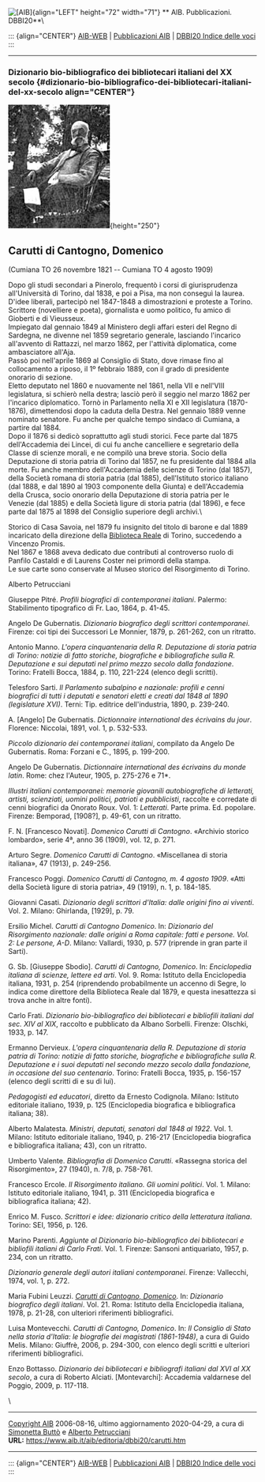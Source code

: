 ![\[AIB\]](/aib/wi/aibv72.gif){align="LEFT" height="72" width="71"}
** AIB. Pubblicazioni. DBBI20**\

::: {align="CENTER"}
[AIB-WEB](/) \| [Pubblicazioni AIB](/pubblicazioni/) \| [DBBI20 Indice
delle voci](dbbi20.htm)
:::

------------------------------------------------------------------------

### Dizionario bio-bibliografico dei bibliotecari italiani del XX secolo {#dizionario-bio-bibliografico-dei-bibliotecari-italiani-del-xx-secolo align="CENTER"}

![\[Ritratto\]](carutti.jpg){height="250"}

## Carutti di Cantogno, Domenico

(Cumiana TO 26 novembre 1821 -- Cumiana TO 4 agosto 1909)

Dopo gli studi secondari a Pinerolo, frequentò i corsi di giurisprudenza
all\'Università di Torino, dal 1838, e poi a Pisa, ma non conseguì la
laurea.\
D\'idee liberali, partecipò nel 1847-1848 a dimostrazioni e proteste a
Torino. Scrittore (novelliere e poeta), giornalista e uomo politico, fu
amico di Gioberti e di Vieusseux.\
Impiegato dal gennaio 1849 al Ministero degli affari esteri del Regno di
Sardegna, ne divenne nel 1859 segretario generale, lasciando l\'incarico
all\'avvento di Rattazzi, nel marzo 1862, per l\'attività diplomatica,
come ambasciatore all\'Aja.\
Passò poi nell\'aprile 1869 al Consiglio di Stato, dove rimase fino al
collocamento a riposo, il 1º febbraio 1889, con il grado di presidente
onorario di sezione.\
Eletto deputato nel 1860 e nuovamente nel 1861, nella VII e nell\'VIII
legislatura, si schierò nella destra; lasciò però il seggio nel marzo
1862 per l\'incarico diplomatico. Tornò in Parlamento nella XI e XII
legislatura (1870-1876), dimettendosi dopo la caduta della Destra. Nel
gennaio 1889 venne nominato senatore. Fu anche per qualche tempo sindaco
di Cumiana, a partire dal 1884.\
Dopo il 1876 si dedicò soprattutto agli studi storici. Fece parte dal
1875 dell\'Accademia dei Lincei, di cui fu anche cancelliere e
segretario della Classe di scienze morali, e ne compilò una breve
storia. Socio della Deputazione di storia patria di Torino dal 1857, ne
fu presidente dal 1884 alla morte. Fu anche membro dell\'Accademia delle
scienze di Torino (dal 1857), della Società romana di storia patria (dal
1885), dell\'Istituto storico italiano (dal 1888, e dal 1890 al 1903
componente della Giunta) e dell\'Accademia della Crusca, socio onorario
della Deputazione di storia patria per le Venezie (dal 1885) e della
Società ligure di storia patria (dal 1896), e fece parte dal 1875 al
1898 del Consiglio superiore degli archivi.\

Storico di Casa Savoia, nel 1879 fu insignito del titolo di barone e dal
1889 incaricato della direzione della [Biblioteca
Reale](/aib/stor/teche/to-rea.htm) di Torino, succedendo a Vincenzo
Promis.\
Nel 1867 e 1868 aveva dedicato due contributi al controverso ruolo di
Panfilo Castaldi e di Laurens Coster nei primordi della stampa.\
Le sue carte sono conservate al Museo storico del Risorgimento di
Torino.

Alberto Petrucciani

Giuseppe Pitré. *Profili biografici di contemporanei italiani*. Palermo:
Stabilimento tipografico di Fr. Lao, 1864, p. 41-45.

Angelo De Gubernatis. *Dizionario biografico degli scrittori
contemporanei*. Firenze: coi tipi dei Successori Le Monnier, 1879, p.
261-262, con un ritratto.

Antonio Manno. *L\'opera cinquantenaria della R. Deputazione di storia
patria di Torino: notizie di fatto storiche, biografiche e
bibliografiche sulla R. Deputazione e sui deputati nel primo mezzo
secolo dalla fondazione*. Torino: Fratelli Bocca, 1884, p. 110, 221-224
(elenco degli scritti).

Telesforo Sarti. *Il Parlamento subalpino e nazionale: profili e cenni
biografici di tutti i deputati e senatori eletti e creati dal 1848 al
1890 (legislature XVI)*. Terni: Tip. editrice dell\'industria, 1890, p.
239-240.

A. \[Angelo\] De Gubernatis. *Dictionnaire international des écrivains
du jour*. Florence: Niccolai, 1891, vol. 1, p. 532-533.

*Piccolo dizionario dei contemporanei italiani*, compilato da Angelo De
Gubernatis. Roma: Forzani e C., 1895, p. 199-200.

Angelo De Gubernatis. *Dictionnaire international des écrivains du monde
latin*. Rome: chez l\'Auteur, 1905, p. 275-276 e 71\*.

*Illustri italiani contemporanei: memorie giovanili autobiografiche di
letterati, artisti, scienziati, uomini politici, patrioti e
pubblicisti*, raccolte e corredate di cenni biografici da Onorato Roux.
Vol. 1: *Letterati*. Parte prima. Ed. popolare. Firenze: Bemporad,
\[1908?\], p. 49-61, con un ritratto.

F. N. \[Francesco Novati\]. *Domenico Carutti di Cantogno*. «Archivio
storico lombardo», serie 4ª, anno 36 (1909), vol. 12, p. 271.

Arturo Segre. *Domenico Carutti di Cantogno*. «Miscellanea di storia
italiana», 47 (1913), p. 249-256.

Francesco Poggi. *Domenico Carutti di Cantogno, m. 4 agosto 1909*. «Atti
della Società ligure di storia patria», 49 (1919), n. 1, p. 184-185.

Giovanni Casati. *Dizionario degli scrittori d\'Italia: dalle origini
fino ai viventi*. Vol. 2. Milano: Ghirlanda, \[1929\], p. 79.

Ersilio Michel. *Carutti di Cantogno Domenico*. In: *Dizionario del
Risorgimento nazionale: dalle origini a Roma capitale: fatti e persone.
Vol. 2: Le persone, A-D*. Milano: Vallardi, 1930, p. 577 (riprende in
gran parte il Sarti).

G. Sb. \[Giuseppe Sbodio\]. *Carutti di Cantogno, Domenico*. In:
*Enciclopedia italiana di scienze, lettere ed arti*. Vol. 9. Roma:
Istituto della Enciclopedia italiana, 1931, p. 254 (riprendendo
probabilmente un accenno di Segre, lo indica come direttore della
Biblioteca Reale dal 1879, e questa inesattezza si trova anche in altre
fonti).

Carlo Frati. *Dizionario bio-bibliografico dei bibliotecari e bibliofili
italiani dal sec. XIV al XIX*, raccolto e pubblicato da Albano Sorbelli.
Firenze: Olschki, 1933, p. 147.

Ermanno Dervieux. *L\'opera cinquantenaria della R. Deputazione di
storia patria di Torino: notizie di fatto storiche, biografiche e
bibliografiche sulla R. Deputazione e i suoi deputati nel secondo mezzo
secolo dalla fondazione, in occasione del suo centenario*. Torino:
Fratelli Bocca, 1935, p. 156-157 (elenco degli scritti di e su di lui).

*Pedagogisti ed educatori*, diretto da Ernesto Codignola. Milano:
Istituto editoriale italiano, 1939, p. 125 (Enciclopedia biografica e
bibliografica italiana; 38).

Alberto Malatesta. *Ministri, deputati, senatori dal 1848 al 1922*.
Vol. 1. Milano: Istituto editoriale italiano, 1940, p. 216-217
(Enciclopedia biografica e bibliografica italiana; 43), con un ritratto.

Umberto Valente. *Bibliografia di Domenico Carutti*. «Rassegna storica
del Risorgimento», 27 (1940), n. 7/8, p. 758-761.

Francesco Ercole. *Il Risorgimento italiano. Gli uomini politici*.
Vol. 1. Milano: Istituto editoriale italiano, 1941, p. 311 (Enciclopedia
biografica e bibliografica italiana; 42).

Enrico M. Fusco. *Scrittori e idee: dizionario critico della letteratura
italiana*. Torino: SEI, 1956, p. 126.

Marino Parenti. *Aggiunte al Dizionario bio-bibliografico dei
bibliotecari e bibliofili italiani di Carlo Frati*. Vol. 1. Firenze:
Sansoni antiquariato, 1957, p. 234, con un ritratto.

*Dizionario generale degli autori italiani contemporanei*. Firenze:
Vallecchi, 1974, vol. 1, p. 272.

Maria Fubini Leuzzi. [*Carutti di Cantogno,
Domenico*](http://www.treccani.it/enciclopedia/carutti-di-cantogno-domenico_(Dizionario-Biografico)/).
In: *Dizionario biografico degli italiani*. Vol. 21. Roma: Istituto
della Enciclopedia italiana, 1978, p. 21-28, con ulteriori riferimenti
bibliografici.

Luisa Montevecchi. *Carutti di Cantogno, Domenico*. In: *Il Consiglio di
Stato nella storia d\'Italia: le biografie dei magistrati (1861-1948)*,
a cura di Guido Melis. Milano: Giuffrè, 2006, p. 294-300, con elenco
degli scritti e ulteriori riferimenti bibliografici.

Enzo Bottasso. *Dizionario dei bibliotecari e bibliografi italiani dal
XVI al XX secolo*, a cura di Roberto Alciati. \[Montevarchi\]: Accademia
valdarnese del Poggio, 2009, p. 117-118.

\

------------------------------------------------------------------------

[Copyright AIB](/su-questo-sito/dichiarazione-di-copyright-aib-web/)
2006-08-16, ultimo aggiornamento 2020-04-29, a cura di [Simonetta
Buttò](/aib/redazione3.htm) e [Alberto
Petrucciani](/su-questo-sito/redazione-aib-web/)\
**URL:** https://www.aib.it/aib/editoria/dbbi20/carutti.htm

------------------------------------------------------------------------

::: {align="CENTER"}
[AIB-WEB](/) \| [Pubblicazioni AIB](/pubblicazioni/) \| [DBBI20 Indice
delle voci](dbbi20.htm)
:::
